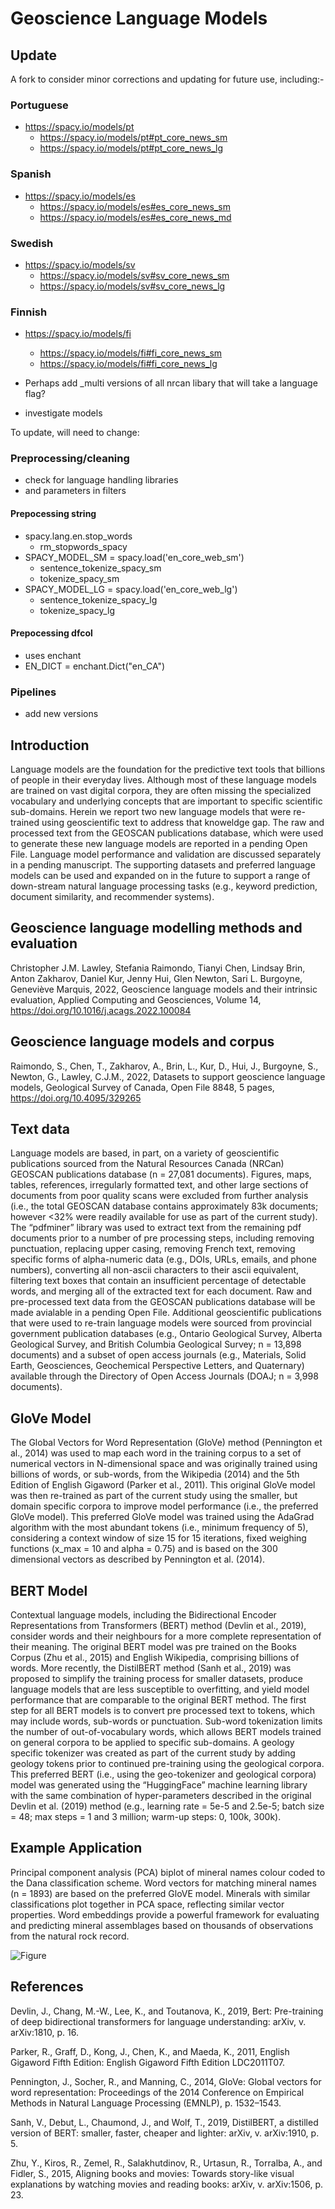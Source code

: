 # Geoscience Language Models

## Update

A fork to consider minor corrections and updating for future use, including:-

### Portuguese
- https://spacy.io/models/pt
    - https://spacy.io/models/pt#pt_core_news_sm
    - https://spacy.io/models/pt#pt_core_news_lg
### Spanish
- https://spacy.io/models/es
    - https://spacy.io/models/es#es_core_news_sm
    - https://spacy.io/models/es#es_core_news_md
### Swedish
- https://spacy.io/models/sv
    - https://spacy.io/models/sv#sv_core_news_sm
    - https://spacy.io/models/sv#sv_core_news_lg
### Finnish
- https://spacy.io/models/fi
    - https://spacy.io/models/fi#fi_core_news_sm
    - https://spacy.io/models/fi#fi_core_news_lg

- Perhaps add _multi versions of all nrcan libary that will take a language flag?
- investigate models

To update, will need to change:

### Preprocessing/cleaning
- check for language handling libraries
- and parameters in filters

#### Prepocessing string
- spacy.lang.en.stop_words
    - rm_stopwords_spacy
- SPACY_MODEL_SM = spacy.load('en_core_web_sm')
    - sentence_tokenize_spacy_sm
    - tokenize_spacy_sm
- SPACY_MODEL_LG = spacy.load('en_core_web_lg')
    - sentence_tokenize_spacy_lg
    - tokenize_spacy_lg
    

#### Prepocessing dfcol
- uses enchant
- EN_DICT = enchant.Dict("en_CA")

### Pipelines
- add new versions





## Introduction
Language models are the foundation for the predictive text tools that billions of people in their everyday lives. Although most of these language models are trained on vast digital corpora, they are often missing the specialized vocabulary and underlying concepts that are important to specific scientific sub-domains. Herein we report two new language models that were re-trained using geoscientific text to address that knoweldge gap. The raw and processed text from the GEOSCAN publications database, which were used to generate these new language models are reported in a pending Open File. Language model performance and validation are discussed separately in a pending manuscript. The supporting datasets and preferred language models can be used and expanded on in the future to support a range of down-stream natural language processing tasks (e.g., keyword prediction, document similarity, and recommender systems).


## Geoscience language modelling methods and evaluation
Christopher J.M. Lawley, Stefania Raimondo, Tianyi Chen, Lindsay Brin, Anton Zakharov, Daniel Kur, Jenny Hui, Glen Newton, Sari L. Burgoyne, Geneviève Marquis, 2022, Geoscience language models and their intrinsic evaluation, Applied Computing and Geosciences, Volume 14, https://doi.org/10.1016/j.acags.2022.100084


## Geoscience language models and corpus
Raimondo, S., Chen, T., Zakharov, A., Brin, L., Kur, D., Hui, J., Burgoyne, S., Newton, G., Lawley, C.J.M., 2022, Datasets to support geoscience language models, Geological Survey of Canada, Open File 8848, 5 pages, https://doi.org/10.4095/329265


## Text data
Language models are based, in part, on a variety of geoscientific publications sourced from the Natural Resources Canada (NRCan) GEOSCAN publications database (n = 27,081 documents). Figures, maps, tables, references, irregularly formatted text, and other large sections of documents from poor quality scans were excluded from further analysis (i.e., the total GEOSCAN database contains approximately 83k documents; however <32% were readily available for use as part of the current study). The “pdfminer” library was used to extract text from the remaining pdf documents prior to a number of pre processing steps, including removing punctuation, replacing upper casing, removing French text, removing specific forms of alpha-numeric data (e.g., DOIs, URLs, emails, and phone numbers), converting all non-ascii characters to their ascii equivalent, filtering text boxes that contain an insufficient percentage of detectable words, and merging all of the extracted text for each document. Raw and pre-processed text data from the GEOSCAN publications database will be made avialable in a pending Open File. Additional geoscientific publications that were used to re-train language models were sourced from provincial government publication databases (e.g., Ontario Geological Survey, Alberta Geological Survey, and British Columbia Geological Survey; n = 13,898 documents) and a subset of open access journals (e.g., Materials, Solid Earth, Geosciences, Geochemical Perspective Letters, and Quaternary) available through the Directory of Open Access Journals (DOAJ; n = 3,998 documents).



## GloVe Model
The Global Vectors for Word Representation (GloVe) method (Pennington et al., 2014) was used to map each word in the training corpus to a set of numerical vectors in N-dimensional space and was originally trained using billions of words, or sub-words, from the Wikipedia (2014) and the 5th Edition of English Gigaword (Parker et al., 2011). This original GloVe model was then re-trained as part of the current study using the smaller, but domain specific corpora to improve model performance (i.e., the preferred GloVe model). This preferred GloVe model was trained using the AdaGrad algorithm with the most abundant tokens (i.e., minimum frequency of 5), considering a context window of size 15 for 15 iterations, fixed weighing functions (x_max = 10 and alpha = 0.75) and is based on the 300 dimensional vectors as described by Pennington et al. (2014).


## BERT Model
Contextual language models, including the Bidirectional Encoder Representations from Transformers (BERT) method (Devlin et al., 2019), consider words and their neighbours for a more complete representation of their meaning. The original BERT model was pre trained on the Books Corpus (Zhu et al., 2015) and English Wikipedia, comprising billions of words. More recently, the DistilBERT method (Sanh et al., 2019) was proposed to simplify the training process for smaller datasets, produce language models that are less susceptible to overfitting, and yield model performance that are comparable to the original BERT method. The first step for all BERT models is to convert pre processed text to tokens, which may include words, sub-words or punctuation. Sub-word tokenization limits the number of out-of-vocabulary words, which allows BERT models trained on general corpora to be applied to specific sub-domains. A geology specific tokenizer was created as part of the current study by adding geology tokens prior to continued pre-training using the geological corpora. This preferred BERT (i.e., using the geo-tokenizer and geological corpora) model was generated using the “HuggingFace” machine learning library with the same combination of hyper-parameters described in the original Devlin et al. (2019) method (e.g., learning rate =  5e-5 and 2.5e-5; batch size = 48; max steps = 1 and 3 million; warm-up steps: 0, 100k, 300k).



## Example Application
Principal component analysis (PCA) biplot of mineral names colour coded to the Dana classification scheme. Word vectors for matching mineral names (n = 1893) are based on the preferred GloVE model. Minerals with similar classifications plot together in PCA space, reflecting similar vector properties. Word embeddings provide a powerful framework for evaluating and predicting mineral assemblages based on thousands of observations from the natural rock record.



![Figure](https://github.com/NRCan/Geological_Language_Models/blob/a8e3a23ae3e6f529dbb4bcc4fab1774ddaa530e4/Figure01.jpg)



## References

Devlin, J., Chang, M.-W., Lee, K., and Toutanova, K., 2019, Bert: Pre-training of deep bidirectional transformers for language understanding: arXiv, v. arXiv:1810, p. 16.

Parker, R., Graff, D., Kong, J., Chen, K., and Maeda, K., 2011, English Gigaword Fifth Edition: English Gigaword Fifth Edition LDC2011T07.

Pennington, J., Socher, R., and Manning, C., 2014, GloVe: Global vectors for word representation: Proceedings of the 2014 Conference on Empirical Methods in Natural Language Processing (EMNLP), p. 1532–1543.

Sanh, V., Debut, L., Chaumond, J., and Wolf, T., 2019, DistilBERT, a distilled version of BERT: smaller, faster, cheaper and lighter: arXiv, v. arXiv:1910, p. 5.

Zhu, Y., Kiros, R., Zemel, R., Salakhutdinov, R., Urtasun, R., Torralba, A., and Fidler, S., 2015, Aligning books and movies: Towards story-like visual explanations by watching movies and reading books: arXiv, v. arXiv:1506, p. 23.
